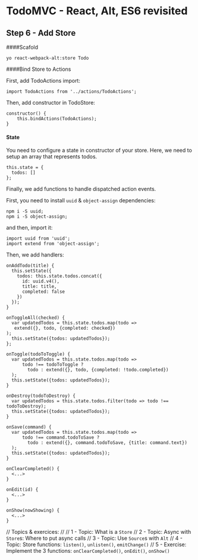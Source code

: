 
# TodoMVC - React, Alt, ES6 revisited


## Step 6 - Add Store

####Scafold
``` 
yo react-webpack-alt:store Todo 
```

####Bind Store to Actions

First, add TodoActions import: 

```
import TodoActions from '../actions/TodoActions';
```

Then, add constructor in TodoStore:

```
constructor() {
    this.bindActions(TodoActions);
}
```


#### State
You need to configure a state in constructor of your store. Here, we need to setup an array that represents todos.

```
this.state = {
  todos: []
};
```

Finally, we add functions to handle dispatched action events.

First, you need to install `uuid` & `object-assign` dependencies: 

``` 
npm i -S uuid;
npm i -S object-assign;
``` 

and then, import it:

``` 
import uuid from 'uuid';
import extend from 'object-assign';

``` 

Then, we add handlers:

```
onAddTodo(title) {
  this.setState({
    todos: this.state.todos.concat({
      id: uuid.v4(),
      title: title,
      completed: false
    })
  });
}

onToggleAll(checked) {
  var updatedTodos = this.state.todos.map(todo => 
   extend({}, todo, {completed: checked})
);
  this.setState({todos: updatedTodos});
};

onToggle(todoToToggle) {
  var updatedTodos = this.state.todos.map(todo =>
      todo !== todoToToggle ?
        todo : extend({}, todo, {completed: !todo.completed})
  );
  this.setState({todos: updatedTodos});
}

onDestroy(todoToDestroy) {
  var updatedTodos = this.state.todos.filter(todo => todo !== todoToDestroy);
  this.setState({todos: updatedTodos});
}

onSave(command) {
  var updatedTodos = this.state.todos.map(todo =>
      todo !== command.todoToSave ?
        todo : extend({}, command.todoToSave, {title: command.text})
  );
  this.setState({todos: updatedTodos});
}

onClearCompleted() {
  <...>
}

onEdit(id) {
  <...>
}

onShow(nowShowing) {
  <...>
}
```



// Topics & exercices:
//
// 1 - Topic: What is a `Store`
// 2 - Topic: Async with `Store`s:  Where to put async calls
// 3 - Topic: Use `Source`s with `Alt`
// 4 - Topic: Store functions: `listen()`, `unlisten()`, `emitChange()`
// 5 - Exercise: Implement the 3 functions: `onClearCompleted()`, `onEdit()`, `onShow()`

